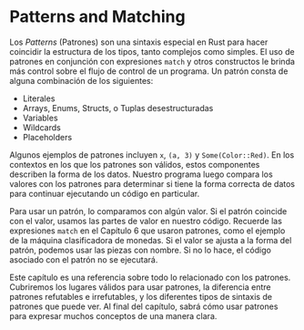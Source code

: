 # Patterns and Matching

Los *Patterns* (Patrones) son una sintaxis especial en Rust para hacer coincidir
la estructura de los tipos, tanto complejos como simples. El uso de patrones en
conjunción con expresiones `match` y otros constructos le brinda más control
sobre el flujo de control de un programa. Un patrón consta de alguna
combinación de los siguientes:

* Literales
* Arrays, Enums, Structs, o Tuplas desestructuradas
* Variables
* Wildcards
* Placeholders

Algunos ejemplos de patrones incluyen `x`, `(a, 3)` y `Some(Color::Red)`. En
los contextos en los que los patrones son válidos, estos componentes describen
la forma de los datos. Nuestro programa luego compara los valores con los
patrones para determinar si tiene la forma correcta de datos para continuar
ejecutando un código en particular.

Para usar un patrón, lo comparamos con algún valor. Si el patrón coincide con el
valor, usamos las partes de valor en nuestro código. Recuerde las expresiones
`match` en el Capítulo 6 que usaron patrones, como el ejemplo de la máquina
clasificadora de monedas. Si el valor se ajusta a la forma del patrón, podemos
usar las piezas con nombre. Si no lo hace, el código asociado con el patrón no
se ejecutará.

Este capítulo es una referencia sobre todo lo relacionado con los patrones.
Cubriremos los lugares válidos para usar patrones, la diferencia entre patrones
refutables e irrefutables, y los diferentes tipos de sintaxis de patrones que
puede ver. Al final del capítulo, sabrá cómo usar patrones para expresar muchos
conceptos de una manera clara.
